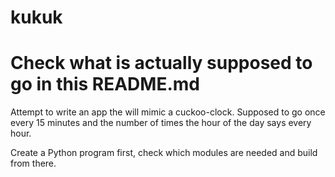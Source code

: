 # kukuk

# Check what is actually supposed to go in this README.md

Attempt to write an app the will mimic a cuckoo-clock.
Supposed to go once every 15 minutes and the number of times the hour of the day says every hour.

Create a Python program first, check which modules are needed and build from there.

